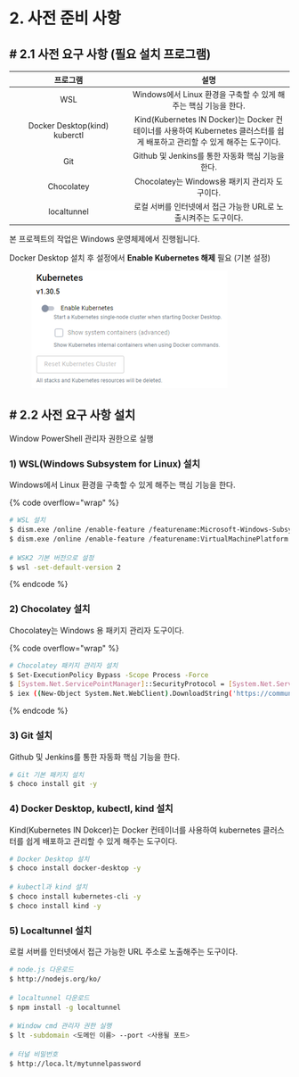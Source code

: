 # 2. 사전 준비 사항

## # 2.1  사전 요구 사항 (필요 설치 프로그램)

<table><thead><tr><th width="199" align="center">프로그램</th><th align="center">설명</th></tr></thead><tbody><tr><td align="center">WSL</td><td align="center">Windows에서 Linux 환경을 구축할 수 있게 해주는 핵심 기능을 한다.</td></tr><tr><td align="center">Docker Desktop(kind)<br>kuberctl</td><td align="center">Kind(Kubernetes IN Docker)는 Docker 컨테이너를 사용하여 Kubernetes 클러스터를 쉽게 배포하고 관리할 수 있게 해주는 도구이다.</td></tr><tr><td align="center">Git</td><td align="center">Github 및 Jenkins를 통한 자동화 핵심 기능을 한다.</td></tr><tr><td align="center">Chocolatey</td><td align="center">Chocolatey는 Windows용 패키지 관리자 도구이다.</td></tr><tr><td align="center">localtunnel</td><td align="center">로컬 서버를 인터넷에서 접근 가능한 URL로 노출시켜주는 도구이다.</td></tr></tbody></table>

본 프로젝트의 작업은 Windows 운영체제에서 진행됩니다.

Docker Desktop 설치 후 설정에서 **Enable Kubernetes 해제** 필요 (기본 설정)

<figure><img src="../.gitbook/assets/image (1).png" alt="" width="352"><figcaption></figcaption></figure>

## # 2.2 사전 요구 사항 설치

Window PowerShell 관리자 권한으로 실행

### 1) WSL(Windows Subsystem for Linux) 설치

Windows에서 Linux 환경을 구축할 수 있게 해주는 핵심 기능을 한다.

{% code overflow="wrap" %}
```sh
# WSL 설치
$ dism.exe /online /enable-feature /featurename:Microsoft-Windows-Subsystem-Linux /all /norestart
$ dism.exe /online /enable-feature /featurename:VirtualMachinePlatform /all /norestart

# WSK2 기본 버전으로 설정
$ wsl -set-default-version 2
```
{% endcode %}

### 2) Chocolatey 설치

Chocolatey는 Windows 용 패키지 관리자 도구이다.

{% code overflow="wrap" %}
```sh
# Chocolatey 패키지 관리자 설치
$ Set-ExecutionPolicy Bypass -Scope Process -Force
$ [System.Net.ServicePointManager]::SecurityProtocol = [System.Net.ServicePointManager]::SecurityProtocol -bor 3072
$ iex ((New-Object System.Net.WebClient).DownloadString('https://community.chocolatey.org/install.ps1'))
```
{% endcode %}

### 3) Git 설치

Github 및 Jenkins를 통한 자동화 핵심 기능을 한다.

```bash
# Git 기본 패키지 설치
$ choco install git -y
```

### 4) Docker Desktop, kubectl, kind 설치

Kind(Kubernetes IN Dokcer)는 Docker 컨테이너를 사용하여 kubernetes 클러스터를 쉽게 배포하고 관리할 수 있게 해주는 도구이다.

```bash
# Docker Desktop 설치
$ choco install docker-desktop -y

# kubectl과 kind 설치
$ choco install kubernetes-cli -y
$ choco install kind -y
```

### 5) Localtunnel 설치

로컬 서버를 인터넷에서 접근 가능한 URL 주소로 노출해주는 도구이다.

```bash
# node.js 다운로드
$ http://nodejs.org/ko/

# localtunnel 다운로드
$ npm install -g localtunnel

# Window cmd 관리자 권한 실행
$ lt -subdomain <도메인 이름> --port <사용될 포트>

# 터널 비밀번호
$ http://loca.lt/mytunnelpassword
```
